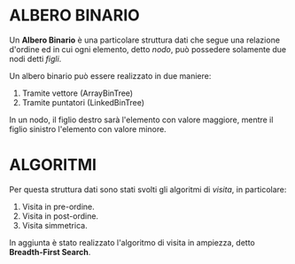 # ALBERO BINARIO

Un **Albero Binario** è una particolare struttura dati che segue una relazione d'ordine ed in cui ogni elemento, detto _nodo_, può possedere solamente due nodi detti _figli_.

Un albero binario può essere realizzato in due maniere:
1. Tramite vettore (ArrayBinTree)
2. Tramite puntatori (LinkedBinTree)

In un nodo, il figlio destro sarà l'elemento con valore maggiore, mentre il figlio sinistro l'elemento con valore minore.

# ALGORITMI

Per questa struttura dati sono stati svolti gli algoritmi di _visita_, in particolare:
1. Visita in pre-ordine.
2. Visita in post-ordine.
3. Visita simmetrica.

In aggiunta è stato realizzato l'algoritmo di visita in ampiezza, detto **Breadth-First Search**.
